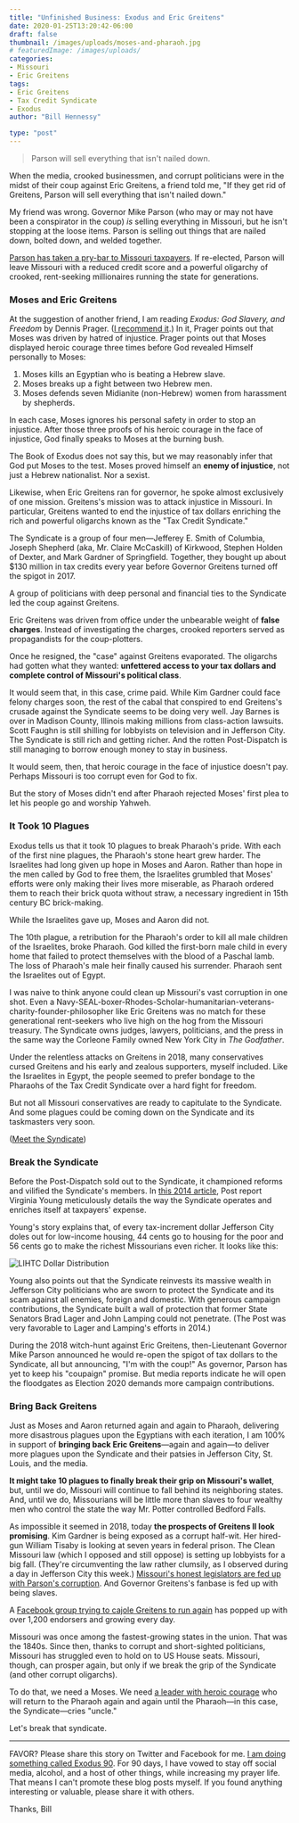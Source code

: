```yaml
---
title: "Unfinished Business: Exodus and Eric Greitens"
date: 2020-01-25T13:20:42-06:00
draft: false
thumbnail: /images/uploads/moses-and-pharaoh.jpg
# featuredImage: /images/uploads/
categories:
- Missouri
- Eric Greitens
tags:
- Eric Greitens
- Tax Credit Syndicate
- Exodus
author: "Bill Hennessy"

type: "post"
---
```


> Parson will sell everything that isn't nailed down.

When the media, crooked businessmen, and corrupt politicians were in the midst of their coup against Eric Greitens, a friend told me, "If they get rid of Greitens, Parson will sell everything that isn't nailed down." 

My friend was wrong. Governor Mike Parson (who may or may not have been a conspirator in the coup) *is* selling everything in Missouri, but he isn't stopping at the loose items. Parson is selling out things that are nailed down, bolted down, and welded together. 

[Parson has taken a pry-bar to Missouri taxpayers](https://www.stltoday.com/news/local/govt-and-politics/disagreement-in-ideology-parson-s-agenda-could-face-headwinds-from/article_3368b2d5-8482-5cea-92db-c0a7e4caa053.html#tracking-source=home-top-story-1). If re-elected, Parson will leave Missouri with a reduced credit score and a powerful oligarchy of crooked, rent-seeking millionaires running the state for generations. 


### Moses and Eric Greitens

At the suggestion of another friend, I am reading *Exodus: God Slavery, and Freedom* by Dennis Prager. ([I recommend it](https://www.amazon.com/Rational-Bible-Exodus-Dennis-Prager/dp/1621577724/ref=sr_1_1?keywords=exodus+prager&qid=1579987010&sr=8-1).) In it, Prager points out that Moses was driven by hatred of injustice. Prager points out that Moses displayed heroic courage three times before God revealed Himself personally to Moses:

1. Moses kills an Egyptian who is beating a Hebrew slave. 
2. Moses breaks up a fight between two Hebrew men. 
3. Moses defends seven Midianite (non-Hebrew) women from harassment by shepherds. 

In each case, Moses ignores his personal safety in order to stop an injustice. After those three proofs of his heroic courage in the face of injustice, God finally speaks to Moses at the burning bush. 

The Book of Exodus does not say this, but we may reasonably infer that God put Moses to the test. Moses proved himself an **enemy of injustice**, not just a Hebrew nationalist. Nor a sexist. 

Likewise, when Eric Greitens ran for governor, he spoke almost exclusively of one mission. Greitens's mission was to attack injustice in Missouri. In particular, Greitens wanted to end the injustice of tax dollars enriching the rich and powerful oligarchs known as the "Tax Credit Syndicate." 

The Syndicate is a group of four men—Jefferey E. Smith of Columbia, Joseph Shepherd (aka, Mr. Claire McCaskill) of Kirkwood, Stephen Holden of Dexter, and Mark Gardner of Springfield. Together, they bought up about $130 million in tax credits every year before Governor Greitens turned off the spigot in 2017. 

A group of politicians with deep personal and financial ties to the Syndicate led the coup against Greitens. 

Eric Greitens was driven from office under the unbearable weight of **false charges**. Instead of investigating the charges, crooked reporters served as propagandists for the coup-plotters. 

Once he resigned, the "case" against Greitens evaporated. The oligarchs had gotten what they wanted: **unfettered access to your tax dollars and complete control of Missouri's political class**. 

It would seem that, in this case, crime paid. While Kim Gardner could face felony charges soon, the rest of the cabal that conspired to end Greitens's crusade against the Syndicate seems to be doing very well. Jay Barnes is over in Madison County, Illinois making millions from class-action lawsuits. Scott Faughn is still shilling for lobbyists on television and in Jefferson City. The Syndicate is still rich and getting richer. And the rotten Post-Dispatch is still managing to borrow enough money to stay in business. 

It would seem, then, that heroic courage in the face of injustice doesn't pay. Perhaps Missouri is too corrupt even for God to fix. 

But the story of Moses didn't end after Pharaoh rejected Moses' first plea to let his people go and worship Yahweh. 

### It Took 10 Plagues

Exodus tells us that it took 10 plagues to break Pharaoh's pride. With each of the first nine plagues, the Pharaoh's stone heart grew harder. The Israelites had long given up hope in Moses and Aaron. Rather than hope in the men called by God to free them, the Israelites grumbled that Moses' efforts were only making their lives more miserable, as Pharaoh ordered them to reach their brick quota without straw, a necessary ingredient in 15th century BC brick-making. 

While the Israelites gave up, Moses and Aaron did not. 

The 10th plague, a retribution for the Pharaoh's order to kill all male children of the Israelites, broke Pharaoh. God killed the first-born male child in every home that failed to protect themselves with the blood of a Paschal lamb. The loss of Pharaoh's male heir finally caused his surrender. Pharaoh sent the Israelites out of Egypt. 

I was naive to think anyone could clean up Missouri's vast corruption in one shot. Even a Navy-SEAL-boxer-Rhodes-Scholar-humanitarian-veterans-charity-founder-philosopher like Eric Greitens was no match for these generational rent-seekers who live high on the hog from the Missouri treasury. The Syndicate owns judges, lawyers, politicians, and the press in the same way the Corleone Family owned New York City in *The Godfather*. 

Under the relentless attacks on Greitens in 2018, many conservatives cursed Greitens and his early and zealous supporters, myself included. Like the Israelites in Egypt, the people seemed to prefer bondage to the Pharaohs of the Tax Credit Syndicate over a hard fight for freedom. 

But not all Missouri conservatives are ready to capitulate to the Syndicate. And some plagues could be coming down on the Syndicate and its taskmasters very soon. 

([Meet the Syndicate](https://www.stltoday.com/news/local/govt-and-politics/political-fix/the-top-syndicators/article_953b04e5-3d51-5280-8a08-2f3a5b6d9fc3.html))

### Break the Syndicate

Before the Post-Dispatch sold out to the Syndicate, it championed reforms and vilified the Syndicate's members. In [this 2014 article](https://www.stltoday.com/business/local/is-missouri-s-costly-housing-tax-credit-untouchable-because-of/article_0e46846e-fa2a-55aa-ad07-7409cc0a64d6.html), Post report Virginia Young meticulously details the way the Syndicate operates and enriches itself at taxpayers' expense. 

Young's story explains that, of every tax-increment dollar Jefferson City doles out for low-income housing, 44 cents go to  housing for the poor and 56 cents go to make the richest Missourians even richer. It looks like this:

![LIHTC Dollar Distribution](/images/uploads/LIHTC_Dollar.001.jpeg)

Young also points out that the Syndicate reinvests its massive wealth in Jefferson City politicians who are sworn to protect the Syndicate and its scam against all enemies, foreign and domestic. With generous campaign contributions, the Syndicate built a wall of protection that former State Senators Brad Lager and John Lamping could not penetrate. (The Post was very favorable to Lager and Lamping's efforts in 2014.)

During the 2018 witch-hunt against Eric Greitens, then-Lieutenant Governor Mike Parson announced he would re-open the spigot of tax dollars to the Syndicate, all but announcing, "I'm with the coup!" As governor, Parson has yet to keep his "coupaign" promise. But media reports indicate he will open the floodgates as Election 2020 demands more campaign contributions. 

### Bring Back Greitens

Just as Moses and Aaron returned again and again to Pharaoh, delivering more disastrous plagues upon the Egyptians with each iteration, I am 100% in support of **bringing back Eric Greitens**—again and again—to deliver more plagues upon the Syndicate and their patsies in Jefferson City, St. Louis, and the media. 

**It might take 10 plagues to finally break their grip on Missouri's wallet**, but, until we do, Missouri will continue to fall behind its neighboring states. And, until we do, Missourians will be little more than slaves to four wealthy men who control the state the way Mr. Potter controlled Bedford Falls. 

As impossible it seemed in 2018, today **the prospects of Greitens II look promising**. Kim Gardner is being exposed as a corrupt half-wit. Her hired-gun William Tisaby is looking at seven years in federal prison. The Clean Missouri law (which I opposed and still oppose) is setting up lobbyists for a big fall. (They're circumventing the law rather clumsily, as I observed during a day in Jefferson City this week.) [Missouri's honest legislators are fed up with Parson's corruption](https://www.stltoday.com/news/local/govt-and-politics/disagreement-in-ideology-parson-s-agenda-could-face-headwinds-from/article_3368b2d5-8482-5cea-92db-c0a7e4caa053.html#tracking-source=home-top-story-1).  And Governor Greitens's fanbase is fed up with being slaves.

A [Facebook group trying to cajole Greitens to run again](https://www.facebook.com/groups/528628107747975/) has popped up with over 1,200 endorsers and growing every day. 

Missouri was once among the fastest-growing states in the union. That was the 1840s. Since then, thanks to corrupt and short-sighted politicians, Missouri has struggled even to hold on to US House seats. Missouri, though, can prosper again, but only if we break the grip of the Syndicate (and other corrupt oligarchs).

To do that, we need a Moses. We need [a leader with heroic courage](https://www.hennessysview.com/2015/03/05/providence-and-hope-in-missouri/) who will return to the Pharaoh again and again until the Pharaoh—in this case, the Syndicate—cries "uncle." 

Let's break that syndicate. 

----

FAVOR? Please share this story on Twitter and Facebook for me. [I am doing something called Exodus 90](https://www.hennessysview.com/posts/2020/making-the-exodus-ii/). For 90 days, I have vowed to stay off social media, alcohol, and a host of other things, while increasing my prayer life. That means I can't promote these blog posts myself. If you found anything interesting or valuable, please share it with others. 

Thanks,
Bill